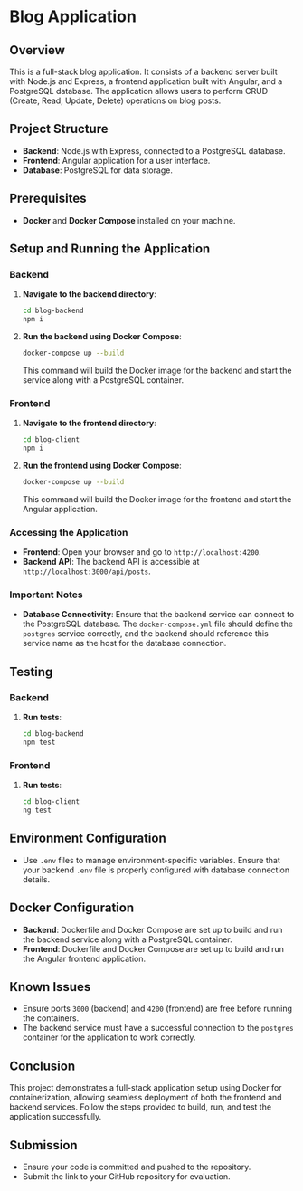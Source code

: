 # Blog Application

## Overview

This is a full-stack blog application. It consists of a backend server built with Node.js and Express, a frontend application built with Angular, and a PostgreSQL database. The application allows users to perform CRUD (Create, Read, Update, Delete) operations on blog posts.

## Project Structure

- **Backend**: Node.js with Express, connected to a PostgreSQL database.
- **Frontend**: Angular application for a user interface.
- **Database**: PostgreSQL for data storage.

## Prerequisites

- **Docker** and **Docker Compose** installed on your machine.

## Setup and Running the Application

### Backend

1. **Navigate to the backend directory**:
   ```bash
   cd blog-backend
   npm i
   ```

2. **Run the backend using Docker Compose**:
   ```bash
   docker-compose up --build
   ```
   This command will build the Docker image for the backend and start the service along with a PostgreSQL container.

### Frontend

1. **Navigate to the frontend directory**:
   ```bash
   cd blog-client
   npm i
   ```

2. **Run the frontend using Docker Compose**:
   ```bash
   docker-compose up --build
   ```
   This command will build the Docker image for the frontend and start the Angular application.

### Accessing the Application

- **Frontend**: Open your browser and go to `http://localhost:4200`.
- **Backend API**: The backend API is accessible at `http://localhost:3000/api/posts`.

### Important Notes

- **Database Connectivity**: Ensure that the backend service can connect to the PostgreSQL database. The `docker-compose.yml` file should define the `postgres` service correctly, and the backend should reference this service name as the host for the database connection.

## Testing

### Backend

1. **Run tests**:
   ```bash
   cd blog-backend
   npm test
   ```

### Frontend

1. **Run tests**:
   ```bash
   cd blog-client
   ng test
   ```

## Environment Configuration

- Use `.env` files to manage environment-specific variables. Ensure that your backend `.env` file is properly configured with database connection details.

## Docker Configuration

- **Backend**: Dockerfile and Docker Compose are set up to build and run the backend service along with a PostgreSQL container.
- **Frontend**: Dockerfile and Docker Compose are set up to build and run the Angular frontend application.

## Known Issues

- Ensure ports `3000` (backend) and `4200` (frontend) are free before running the containers.
- The backend service must have a successful connection to the `postgres` container for the application to work correctly.

## Conclusion

This project demonstrates a full-stack application setup using Docker for containerization, allowing seamless deployment of both the frontend and backend services. Follow the steps provided to build, run, and test the application successfully.

## Submission

- Ensure your code is committed and pushed to the repository.
- Submit the link to your GitHub repository for evaluation.
